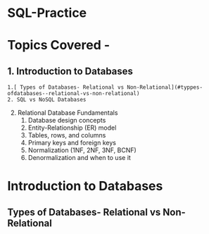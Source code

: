 # SQL-Practice

# Topics Covered - 
## 1. Introduction to Databases  
    1.[ Types of Databases- Relational vs Non-Relational](#typpes-ofdatabases--relational-vs-non-relational)  
    2. SQL vs NoSQL Databases
    
2. Relational Database Fundamentals
    1. Database design concepts
    2. Entity-Relationship (ER) model
    3. Tables, rows, and columns
    4. Primary keys and foreign keys
    5. Normalization (1NF, 2NF, 3NF, BCNF)
    6. Denormalization and when to use it



# Introduction to Databases 

## Types of Databases- Relational vs Non-Relational
